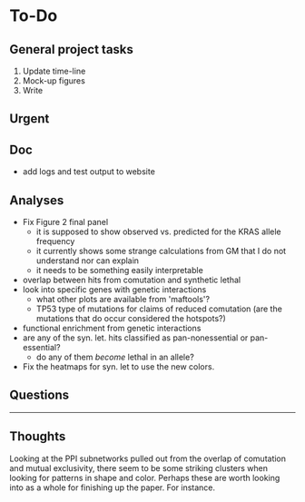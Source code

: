 # To-Do

## General project tasks

1. Update time-line
2. Mock-up figures
3. Write


## Urgent


## Doc

* add logs and test output to website


## Analyses

- Fix Figure 2 final panel
    + it is supposed to show observed vs. predicted for the KRAS allele frequency
    + it currently shows some strange calculations from GM that I do not understand nor can explain
    + it needs to be something easily interpretable
- overlap between hits from comutation and synthetic lethal
- look into specific genes with genetic interactions
    + what other plots are available from 'maftools'?
    + TP53 type of mutations for claims of reduced comutation (are the mutations that do occur considered the hotspots?)
- functional enrichment from genetic interactions
- are any of the syn. let. hits classified as pan-nonessential or pan-essential?
    + do any of them *become* lethal in an allele?
- Fix the heatmaps for syn. let to use the new colors.

## Questions


---

## Thoughts

Looking at the PPI subnetworks pulled out from the overlap of comutation and mutual exclusivity, there seem to be some striking clusters when looking for patterns in shape and color. 
Perhaps these are worth looking into as a whole for finishing up the paper.
For instance.
